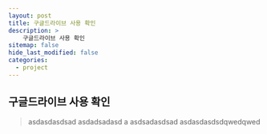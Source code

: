 ```yaml
---
layout: post
title: 구글드라이브 사용 확인
description: >
    구글드라이브 사용 확인
sitemap: false
hide_last_modified: false
categories:
  - project
---
```


## 구글드라이브 사용 확인

> asdasdasdsad
>asdadsadasd a asdsadasdsad
>  asdasdasdsdqwedqwed
